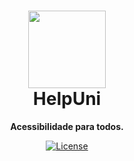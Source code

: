 <h1 align="center"><img src="https://dicebear.com/api/male/seed.svg?mood=happy" width="124" /> <br />HelpUni</h1>
<p align="center"><strong>Acessibilidade para todos.</strong></p>

<p align="center">
    <a href="https://github.com/anakix/helpuni/blob/master/LICENSE" target="_blank">
        <img src="https://img.shields.io/github/license/dicebear/avatars.svg?style=flat-square" alt="License">
    </a>
    
</p>

